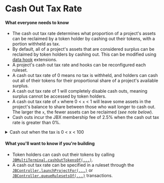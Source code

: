 # Cash Out Tax Rate

#### What everyone needs to know

* The cash out tax rate determines what proportion of a project's assets can be reclaimed by a token holder by cashing out their tokens, with a portion withheld as tax.
* By default, all of a project's assets that are considered surplus can be reclaimed by token holders by cashing out. This can be modified using [data hook](/docs/dev/v5/learn/glossary/ruleset-data-hook.md) extensions.
* A project's cash out tax rate and hooks can be reconfigured each ruleset.
* A cash out tax rate of 0 means no tax is withheld, and holders can cash out all of their tokens for their proportional share of a project's available surplus.
* A cash out tax rate of 1 will completely disable cash outs, meaning surplus cannot be accessed by token holders.
* A cash out tax rate of `x` where 0 < `x` < 1 will leave some assets in the project's balance to share between those who wait longer to cash out. The larger the `x`, the fewer assets can be reclaimed (*see note below*).
* Cash outs incur the JBX membership fee of 2.5% when the cash out tax rate is greater than 0%.

<details>

<summary>Cash out when the tax is 0 &lt; x &lt; 100</summary>

With a cash out tax rate of 0.5, a holder with 10% of the token supply can cash out their tokens for *slightly more* than 50% of the project's available assets.

The other ~5% will remain in the project's balance, thereby increasing the cash out value of everyone else's tokens by increasing the ratio of assets to tokens. This encourages holders to cash out later than others – the first holders to cash out will receive the fewest assets in return.

The reason that slightly more than 5% of assets would be returned: a cash out tax rate of 0 < `x` < 1 allows for cash outs along a *bonding curve*. Specifically, the formula is:

![](/img/misc/redemption-formula.png)


Where:

- **r** is the cash out tax rate (from 0 to 1),
- **o** is the *surplus*, or the funds not being paid out from the project's balance during that ruleset,
- **s** is the current token supply, and
- **x** is the amount of tokens being cashed out.

Here is an example bonding curve with a surplus of 100 ETH, a total supply of 200 tokens, and a cash out tax rate of 0.71. The X axis represents the number of tokens being cashed out, and the Y axis represents the ETH that would be returned. You can try [editing the variables yourself](https://www.desmos.com/calculator/ygmmje1s2l).

<iframe src="https://www.desmos.com/calculator/ygmmje1s2l" width="500" height="500"></iframe>

</details>

#### What you'll want to know if you're building

* Token holders can cash out their tokens by calling [`JBMultiTerminal.cashOutTokensOf(...)`](/docs/dev/v5/api/core/JBMultiTerminal.md#cashouttokensof).
* A cash out tax rate can be specified in a ruleset through the [`JBController.launchProjectFor(...)`](/docs/dev/v5/api/core/JBController.md#launchprojectfor) or [`JBController.queueRulesetsOf(...)`](/docs/dev/v5/api/core/JBController.md#queuerulesetsof) transactions.

